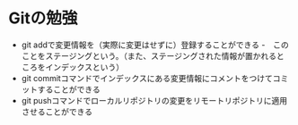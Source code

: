 # Gitの勉強
- git addで変更情報を（実際に変更はせずに）登録することができる
-　このことをステージングという。（また、ステージングされた情報が置かれるところをインデックスという）
- git commitコマンドでインデックスにある変更情報にコメントをつけてコミットすることができる
- git pushコマンドでローカルリポジトリの変更をリモートリポジトリに適用させることができる
